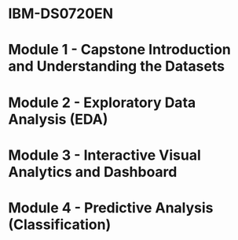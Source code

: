 # IBM-DS0720EN

# Module 1 - Capstone Introduction and Understanding the Datasets

# Module 2 - Exploratory Data Analysis (EDA)

# Module 3 - Interactive Visual Analytics and Dashboard

# Module 4 - Predictive Analysis (Classification)
